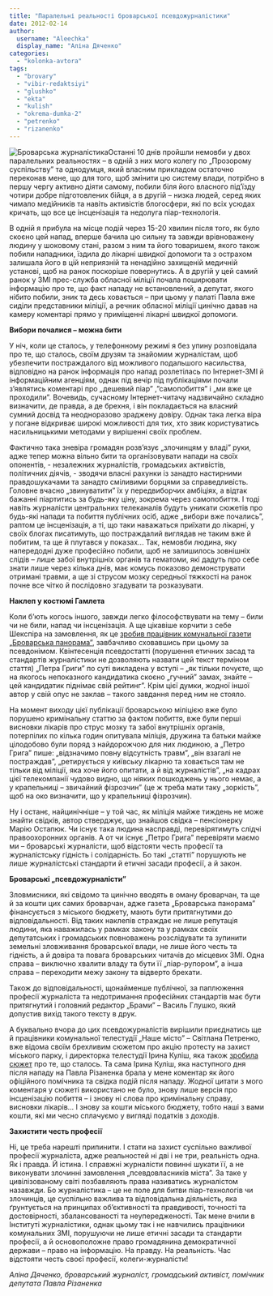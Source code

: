 ```yaml
---
title: "Паралельні реальності броварської псевдожурналістики"
date: 2012-02-14
author: 
  username: "Aleechka"
  display_name: "Аліна Дяченко"
categories: 
  - "kolonka-avtora"
tags: 
  - "brovary"
  - "vibir-redaktsiyi"
  - "glushko"
  - "ekta"
  - "kulish"
  - "okrema-dumka-2"
  - "petrenko"
  - "rizanenko"
---
```


![](https://mpz.brovary.org/wp-content/uploads/2012/02/Броварська-журналістика.jpg "Броварська журналістика")Останні 10 днів пройшли немовби у двох паралельних реальностях – в одній з них мого колегу по „Прозорому суспільству” та однодумця, який власним прикладом остаточно переконав мене, що для того, щоб змінити цю систему влади, потрібно в першу чергу активно діяти самому, побили біля його власного під’їзду чотири добре підготовлених бійця, а в другій – низка людей, серед яких чимало медійників та навіть активістів блогосфери, які по всіх усюдах кричать, що все це інсценізація та недолуга піар-технологія. <!--more-->

В одній я прибула на місце подій через 15-20 хвилин після того, як було скоєно цей напад, вперше бачила цю сильну та завжди врівноважену людину у шоковому стані, разом з ним та його товаришем, якого також побили нападники, їздила до лікарні швидкої допомоги та з острахом залишала його в цій неприязній та ненадійно захищеній медичній установі, щоб на ранок поскоріше повернутись. А в другій у цей самий ранок у ЗМІ прес-служба обласної міліції почала поширювати інформацію про те, що факт нападу не встановлений, а депутат, якого нібито побили, зник та десь ховається – при цьому у палаті Павла вже сиділи представники міліції, а речник обласної міліції цинічно давав на камеру коментарі прямо у приміщенні лікарні швидкої допомоги.

**Вибори почалися – можна бити**

У ніч, коли це сталось, у телефонному режимі я без упину розповідала про те, що сталось, своїм друзям та знайомим журналістам, щоб убезпечити постраждалого від можливого подальшого насильства, відповідно на ранок інформація про напад розлетілась по Інтернет-ЗМІ й інформаційним агенціям, однак під вечір під публікаціями почали з’являтись коментарі про „дешевий піар” ,”самопобиття” і „ми вже це проходили”. Вочевидь, сучасному Інтернет-читачу надзвичайно складно визначити, де правда, а де брехня, і він покладається на власний сумний досвід та неодноразово зраджену довіру. Однак така легка віра у погане відкриває широкі можливості для тих, хто звик користуватись насильницькими методами у вирішенні своїх проблем.

Фактично така зневіра громадян розв’язує „злочинцям у владі” руки, адже тепер можна вільно бити та організовувати напади на своїх опонентів, - незалежних журналістів, громадських активістів, політичних діячів, - зводячи власні рахунки із занадто настирними правдошукачами та занадто сміливими борцями за справедливість. Головне вчасно „звинуватити” їх у передвиборчих амбіціях, а відтак бажанні піартитись за будь-яку ціну, зокрема через самопобиття. І тоді навіть журналісти центральних телеканалів будуть уникати сюжетів про будь-які напади та побиття публічних осіб, адже „вибори вже почались”, раптом це інсценізація, а ті, що таки наважаться приїхати до лікарні, у своїх блогах писатимуть, що постраждалий виглядав не таким вже й побитим, та ще й плутався у показах... Так, немовби людина, яку напередодні дуже професійно побили, щоб не залишилось зовнішніх слідів – лише забої внутрішніх органів та гематоми, які дадуть про себе знати лише через кілька днів, має комусь показово демонструвати отримані травми, а ще зі струсом мозку середньої тяжкості на ранок почне все чітко й послідовно згадувати та розказувати.

**Наклеп у костюмі Гамлета**

Коли б’ють когось іншого, завжди легко філософствувати на тему – били чи не били, напад чи інсценізація. А ще цікавіше корчити з себе Шекспіра на замовлення, як це [зробив працівник комунальної газети „Броварська панорама”](http://docs.pravo-znaty.org.ua/p455/09.02.2012 "Броварська панорама"), завбачливо сховавшись при цьому за псевдонімом. Квінтесенція псевдостатті (порушення етичних засад та стандартів журналістики не дозволяють назвати цей текст терміном стаття) „Петра Григи” по суті викладена у вступі – „як тільки почуєте, що на якогось непоказного кандидатика скоєно „гучний” замах, знайте – цей кандидатик піднімає свій рейтинг”. Крім цієї думки, жодної іншої автор у свій опус не заклав – такого завдання перед ним не стояло.

На момент виходу цієї публікації броварською міліцією вже було порушено кримінальну статтю за фактом побиття, вже були перші висновки лікарів про струс мозку та забої внутрішніх органів, потерпілих по кілька годин опитувала міліція, дружина та батьки майже цілодобово були поряд з найдорожчою для них людиною, а „Петро Грига” пише: „відзначимо повну відсутність травм”, „він взагалі не постраждав”, „ретирується у київську лікарню та ховається там не тільки від міліції, яка хоче його опитати, а й від журналістів”, „на кадрах цієї телекомпанії чудово видно, що ніяких пошкоджень у нього немає, а у крапельниці – звичайний фізрозчин” (це ж треба мати таку „зоркість”, щоб на око визначити, що у крапельниці фізрозчин).

Ну і останє, найцинічніше – у той час, як міліція майже тиждень не може знайти свідків, автор стверджує, що знайшов свідка – пенсіонерку Марію Остапюк. Чи існує така людина насправді, перевірятимуть слідчі правоохоронних органів. А от чи існує „Петро Грига” перевіряти маємо ми – броварські журналісти, щоб відстояти честь професії та журналістську гідність і солідарність. Бо такі „статті” порушують не лише журналістські стандарти й етичні засади професії, а й закон.

**Броварські „псевдожурналісти”**

Зловмисники, які свідомо та цинічно вводять в оману броварчан, та ще й за кошти цих самих броварчан, адже газета „Броварська панорама” фінансується з міського бюджету, мають бути притягнутими до відповідальності. Від таких наклепів страждає не лише репутація людини, яка наважилась у рамках закону та у рамках своїх депутатських і громадських повноважень розслідувати та зупинити земельні зловживання броварської влади, не лише його честь та гідність, а й довіра та повага броварських читачів до місцевих ЗМІ. Одна справа – виключно хвалити владу та бути її „піар-рупором”, а інша справа – переходити межу закону та відверто брехати.

Також до відповідальності, щонайменше публічної, за паплюження професії журналіста та недотримання професійних стандартів має бути притягнутий і головний редактор „Брами” – Василь Глушко, який допустив вихід такого тексту в друк.

А буквально вчора до цих псевдожурналістів вирішили приєднатись ще й працівники комунальної телестудії „Наше місто” – Світлана Петренко, вже відома своїм брехливим сюжетом про акцію протесту на захист міського парку, і директорка телестудії Ірина Куліш, яка також [зробила сюжет](https://mpz.brovary.org/novini/%d0%bd%d0%b0%d0%bf%d0%b0%d0%b4-%d0%bd%d0%b0-%d1%80%d1%96%d0%b7%d0%b0%d0%bd%d0%b5%d0%bd%d0%ba%d0%b0-%d0%b5%d0%ba%d1%82%d0%b0-%d0%b1%d1%80%d0%be%d0%b2%d0%b0%d1%80%d0%b8/ "Напад на Різаненка: версія телеканалу Екта-Бровари") про те, що сталось. Та сама Ірина Куліш, яка наступного дня після нападу на Павла Різаненка брала у мене коментар як його офіційного помічника та свідка подій після нападу. Жодної цитати з мого коментаря у сюжеті використано не було, знову лише версія про інсценізацію побиття – і знову ні слова про кримінальну справу, висновки лікарів... І знову за кошти міського бюджету, тобто наші з вами кошти, які ми чесно сплачуємо у вигляді податків з доходів.

**Захистити честь професії**

Ні, це треба нарешті припинити. І стати на захист суспільно важливої професії журналіста, адже реальностей ні дві і не три, реальність одна. Як і правда. Й істина. І справжні журналісти повинні шукати її, а не виконувати злочинні замовлення „псевдовласників міста”. За таке у цивілізованому світі позбавляють права називатись журналістом назавжди. Бо журналістика – це не поле для битви піар-технологів чи злочинців, це суспільно важлива та відповідальна діяльність, яка ґрунтується на принципах об’єктивності та правдивості, точності та достовірності, збалансованості та неупередженості. Так мене вчили в Інституті журналістики, однак цьому так і не навчились працівники комунальних ЗМІ, порушуючи не лише етичні засади та стандарти професії, а й основоположне право громадянина демократичної держави – право на інформацію. На правду. На реальність. Час відстояти честь своєї професії, колеги-журналісти!

_Аліна Дяченко, броварський журналіст, громадський активіст, помічник депутата Павла Різаненка_
